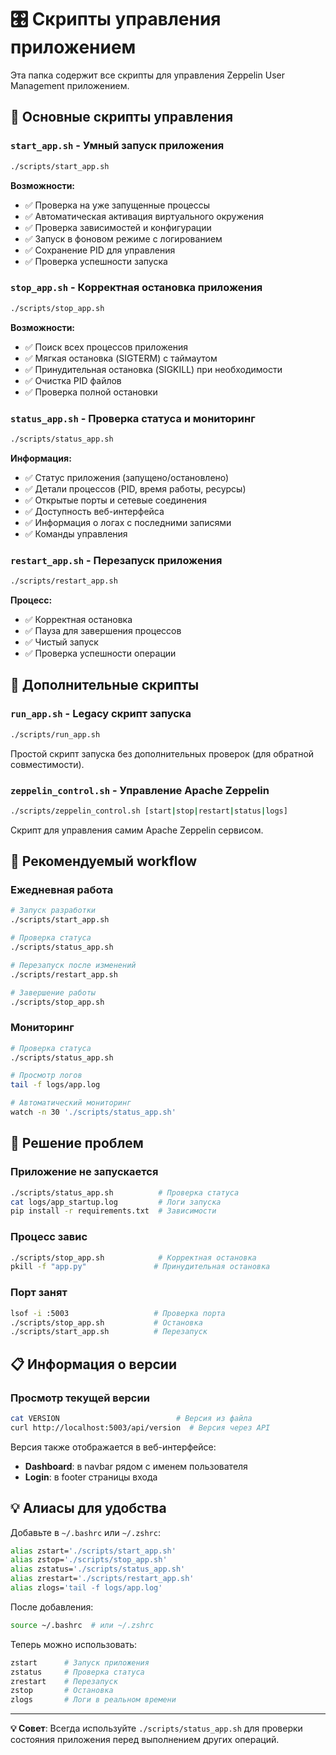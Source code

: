 # 🎛️ Скрипты управления приложением

Эта папка содержит все скрипты для управления Zeppelin User Management приложением.

## 🚀 Основные скрипты управления

### `start_app.sh` - Умный запуск приложения
```bash
./scripts/start_app.sh
```
**Возможности:**
- ✅ Проверка на уже запущенные процессы
- ✅ Автоматическая активация виртуального окружения
- ✅ Проверка зависимостей и конфигурации
- ✅ Запуск в фоновом режиме с логированием
- ✅ Сохранение PID для управления
- ✅ Проверка успешности запуска

### `stop_app.sh` - Корректная остановка приложения
```bash
./scripts/stop_app.sh
```
**Возможности:**
- ✅ Поиск всех процессов приложения
- ✅ Мягкая остановка (SIGTERM) с таймаутом
- ✅ Принудительная остановка (SIGKILL) при необходимости
- ✅ Очистка PID файлов
- ✅ Проверка полной остановки

### `status_app.sh` - Проверка статуса и мониторинг
```bash
./scripts/status_app.sh
```
**Информация:**
- ✅ Статус приложения (запущено/остановлено)
- ✅ Детали процессов (PID, время работы, ресурсы)
- ✅ Открытые порты и сетевые соединения
- ✅ Доступность веб-интерфейса
- ✅ Информация о логах с последними записями
- ✅ Команды управления

### `restart_app.sh` - Перезапуск приложения
```bash
./scripts/restart_app.sh
```
**Процесс:**
- ✅ Корректная остановка
- ✅ Пауза для завершения процессов
- ✅ Чистый запуск
- ✅ Проверка успешности операции

## 🔧 Дополнительные скрипты

### `run_app.sh` - Legacy скрипт запуска
```bash
./scripts/run_app.sh
```
Простой скрипт запуска без дополнительных проверок (для обратной совместимости).

### `zeppelin_control.sh` - Управление Apache Zeppelin
```bash
./scripts/zeppelin_control.sh [start|stop|restart|status|logs]
```
Скрипт для управления самим Apache Zeppelin сервисом.



## 🎯 Рекомендуемый workflow

### Ежедневная работа
```bash
# Запуск разработки
./scripts/start_app.sh

# Проверка статуса
./scripts/status_app.sh

# Перезапуск после изменений
./scripts/restart_app.sh

# Завершение работы
./scripts/stop_app.sh
```

### Мониторинг
```bash
# Проверка статуса
./scripts/status_app.sh

# Просмотр логов
tail -f logs/app.log

# Автоматический мониторинг
watch -n 30 './scripts/status_app.sh'
```

## 🚨 Решение проблем

### Приложение не запускается
```bash
./scripts/status_app.sh          # Проверка статуса
cat logs/app_startup.log         # Логи запуска
pip install -r requirements.txt  # Зависимости
```

### Процесс завис
```bash
./scripts/stop_app.sh            # Корректная остановка
pkill -f "app.py"               # Принудительная остановка
```

### Порт занят
```bash
lsof -i :5003                   # Проверка порта
./scripts/stop_app.sh           # Остановка
./scripts/start_app.sh          # Перезапуск
```

## 📋 Информация о версии

### Просмотр текущей версии
```bash
cat VERSION                          # Версия из файла
curl http://localhost:5003/api/version  # Версия через API
```

Версия также отображается в веб-интерфейсе:
- **Dashboard**: в navbar рядом с именем пользователя
- **Login**: в footer страницы входа

## 💡 Алиасы для удобства

Добавьте в `~/.bashrc` или `~/.zshrc`:
```bash
alias zstart='./scripts/start_app.sh'
alias zstop='./scripts/stop_app.sh'
alias zstatus='./scripts/status_app.sh'
alias zrestart='./scripts/restart_app.sh'
alias zlogs='tail -f logs/app.log'
```

После добавления:
```bash
source ~/.bashrc  # или ~/.zshrc
```

Теперь можно использовать:
```bash
zstart      # Запуск приложения
zstatus     # Проверка статуса
zrestart    # Перезапуск
zstop       # Остановка
zlogs       # Логи в реальном времени
```

---

**💡 Совет**: Всегда используйте `./scripts/status_app.sh` для проверки состояния приложения перед выполнением других операций.